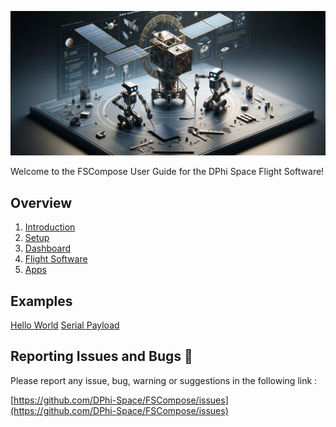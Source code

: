 ![Alt text](logo.png)

Welcome to the FSCompose User Guide for the DPhi Space Flight Software!

## Overview
1.  [Introduction](./1.Introduction/README.md)
2.  [Setup](./2.Setup/README.md)
3.  [Dashboard](./3.GroundSegment/README.md)
4.  [Flight Software](./4.FS/README.md)
5.  [Apps](./5.Apps/README.md)


## Examples
[Hello World](./6.Examples/Hello-World/README.md)
[Serial Payload](./6.Examples/Serial-Payload/README.md)

## Reporting Issues and Bugs 🐛
Please report any issue, bug, warning or suggestions in the following link : 

[https://github.com/DPhi-Space/FSCompose/issues](https://github.com/DPhi-Space/FSCompose/issues)